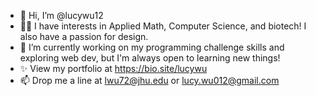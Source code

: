 - 👋 Hi, I’m @lucywu12
- 👩‍💻 I have interests in Applied Math, Computer Science, and biotech! I also have a passion for design.
- 🌱 I’m currently working on my programming challenge skills and exploring web dev, but I'm always open to learning new things!
- ✨ View my portfolio at https://bio.site/lucywu
- 📫 Drop me a line at lwu72@jhu.edu or lucy.wu012@gmail.com

<!---
lucywu12/lucywu12 is a ✨ special ✨ repository because its `README.md` (this file) appears on your GitHub profile.
You can click the Preview link to take a look at your changes.
--->
